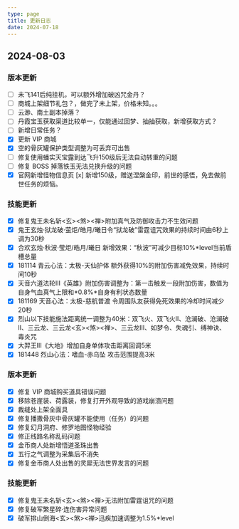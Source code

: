 ```yaml
---
type: page
title: 更新日志
date: 2024-07-18
---
```

<!-- markdownlint-disable MD033 MD024 -->

<div id="changeLog">

## 2024-08-03

### 版本更新

- [ ] 未飞141后纯挂机，可以额外增加破凶咒金丹？
- [ ] 商城上架细节礼包？，做完了未上架，价格未知。。。
- [ ] 云渺、南土副本掉落？
- [ ] 丹霞宝玉获取渠道比较单一，仅能通过回梦、抽抽获取，新增获取方式？
- [ ] 新增日常任务？
- [x] 更新 VIP 商城
- [x] 空的骨灰罐保护类型调整为可丢弃可出售
- [ ] 修复使用蟠实天宝露到达飞升150级后无法自动转重的问题
- [ ] 修复 BOSS 掉落铁玉无法兑换升级的问题
- [x] 官网新增怪物信息页
  [x] 新增150级，赠送涅槃金印，前世的感悟，免去做前世任务的烦恼。

### 技能更新

- [x] 修复鬼王未名斩<玄><煞><禅>附加真气及防御攻击力不生效问题
- [x] 鬼王玄烛·狱龙破·萤炬/皓月/曦日令“狱龙破”雷霆诅咒效果的持续时间由6秒上调为30秒
- [x] 合欢玄烛·秋波·莹炬/皓月/曦日 新增效果：“秋波”可减少目标10%*level当前盾槽总量
- [x] 181114 青云心法：太极-天仙护体 额外获得10%的附加伤害减免效果，持续时间10秒
- [x] 天音六道法轮III《英雄》附加伤害调整为：第一击触发一段附加伤害，数值为自身气血真气上限和\*0.8%\*自身有利状态数量
- [x] 181169 天音心法：太极-慈航普渡 令周围队友获得免死效果的冷却时间减少20秒
- [x] 烈山以下技能施法距离统一调整为40米：双飞火、双飞火II、沧澜破、沧澜破II、三云龙、三云龙<玄><煞><禅>、三云龙III、如梦令、失魂引、缚神诀、毒炎咒
- [x] 大羿王III《大地》增加自身单体攻击距离回调5米
- [x] 181448 烈山心法：嗜血-赤乌坠 攻击范围提高3米

### 版本更新

- [x] 修复 VIP 商城购买道具错误问题
- [x] 移除苍崖装、荷露装，修复打开外观导致的游戏崩溃问题
- [x] 裁缝处上架全面具
- [x] 修复播撒骨灰中骨灰罐不能使用（任务）的问题
- [x] 修复幻月洞府、修罗地图怪物经验
- [x] 修正线路名称乱码问题
- [x] 金币商人处新增悟道圣珠出售
- [x] 五行之气调整为采集后不消失
- [x] 修复金币商人处出售的灵犀无法世界发言的问题

### 技能更新

- [x] 修复鬼王未名斩<玄><煞><禅>无法附加雷霆诅咒的问题
- [x] 修复破军繁星碎·连伤害异常问题
- [x] 破军排山倒海<玄><煞><禅>迅疾加速调整为1.5%*level

</div>
